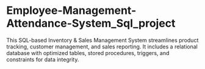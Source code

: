 # Employee-Management-Attendance-System_Sql_project
This SQL-based Inventory &amp; Sales Management System streamlines product tracking, customer management, and sales reporting. It includes a relational database with optimized tables, stored procedures, triggers, and constraints for data integrity. 
